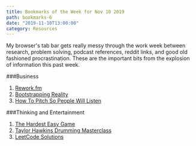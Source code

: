```yaml
---
title: Bookmarks of the Week for Nov 10 2019
path: bookmarks-6
date: "2019-11-10T13:00:00"
category: Resources
---
```

My browser's tab bar gets really messy through the work week between research, problem solving, podcast references, reddit links, and good old fashioned procrastination. These are the important bits from the explosion of information this past week.

###Business
1. [Rework.fm](https://rework.fm/)
1. [Bootstrapping Reality](https://justinjackson.ca/bootstrap)
1. [How To Pitch So People Will Listen](https://stackingthebricks.com/shut-up-and-take-my-money-or-how-to-pitch-so-people-will-listen/)

###Thinking and Entertainment
1. [The Hardest Easy Game](https://www.youtube.com/watch?v=64pA31_WJa0)
1. [Taylor Hawkins Drumming Masterclass](https://www.youtube.com/watch?v=PwjEc8S0PRo)
1. [LeetCode Solutions](https://www.youtube.com/playlist?list=PLU_sdQYzUj2keVENTP0a5rdykRSgg9Wp-)

